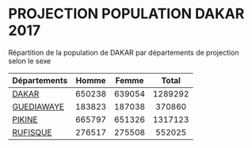 # PROJECTION POPULATION DAKAR 2017
	
Répartition de la population de DAKAR par départements de projection selon le sexe
	
| Départements  | Homme | Femme | Total |
| --------- |:-----:|:-----:|:-----:|
| [DAKAR](DAKAR) | 650238 | 639054 | 1289292 |
| [GUEDIAWAYE](GUEDIAWAYE) | 183823 | 187038 | 370860 |
| [PIKINE](PIKINE) | 665797 | 651326 | 1317123 |
| [RUFISQUE](RUFISQUE) | 276517 | 275508 | 552025 |
